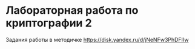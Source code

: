 # Лабораторная работа по криптографии 2
Задания работы в методичке https://disk.yandex.ru/d/jNeNFw3PhDFIIw
